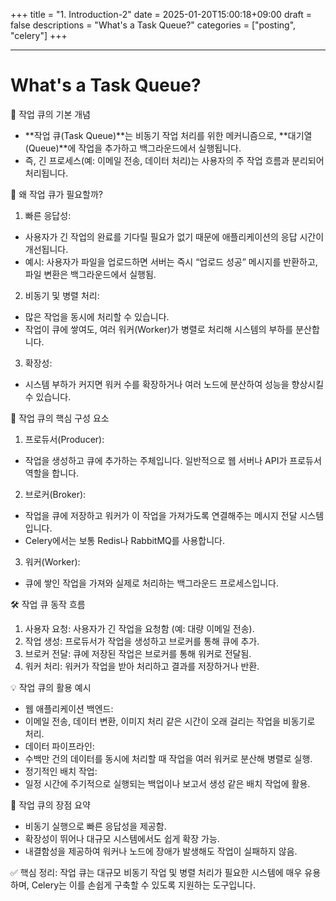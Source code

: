 +++
title = "1. Introduction-2"
date = 2025-01-20T15:00:18+09:00
draft = false
descriptions = "What's a Task Queue?"
categories = ["posting", "celery"]
+++

---

# What's a Task Queue?

🌟 작업 큐의 기본 개념

- **작업 큐(Task Queue)**는 비동기 작업 처리를 위한 메커니즘으로, **대기열(Queue)**에 작업을 추가하고 백그라운드에서 실행됩니다.
- 즉, 긴 프로세스(예: 이메일 전송, 데이터 처리)는 사용자의 주 작업 흐름과 분리되어 처리됩니다.

🔧 왜 작업 큐가 필요할까?

1. 빠른 응답성:

- 사용자가 긴 작업의 완료를 기다릴 필요가 없기 때문에 애플리케이션의 응답 시간이 개선됩니다.
- 예시: 사용자가 파일을 업로드하면 서버는 즉시 “업로드 성공” 메시지를 반환하고, 파일 변환은 백그라운드에서 실행됨.

2. 비동기 및 병렬 처리:

- 많은 작업을 동시에 처리할 수 있습니다.
- 작업이 큐에 쌓여도, 여러 워커(Worker)가 병렬로 처리해 시스템의 부하를 분산합니다.

3. 확장성:

- 시스템 부하가 커지면 워커 수를 확장하거나 여러 노드에 분산하여 성능을 향상시킬 수 있습니다.

🔑 작업 큐의 핵심 구성 요소

1. 프로듀서(Producer):

- 작업을 생성하고 큐에 추가하는 주체입니다. 일반적으로 웹 서버나 API가 프로듀서 역할을 합니다.

2. 브로커(Broker):

- 작업을 큐에 저장하고 워커가 이 작업을 가져가도록 연결해주는 메시지 전달 시스템입니다.
- Celery에서는 보통 Redis나 RabbitMQ를 사용합니다.

3. 워커(Worker):

- 큐에 쌓인 작업을 가져와 실제로 처리하는 백그라운드 프로세스입니다.

🛠️ 작업 큐 동작 흐름

1. 사용자 요청: 사용자가 긴 작업을 요청함 (예: 대량 이메일 전송).
2. 작업 생성: 프로듀서가 작업을 생성하고 브로커를 통해 큐에 추가.
3. 브로커 전달: 큐에 저장된 작업은 브로커를 통해 워커로 전달됨.
4. 워커 처리: 워커가 작업을 받아 처리하고 결과를 저장하거나 반환.

💡 작업 큐의 활용 예시

- 웹 애플리케이션 백엔드:
- 이메일 전송, 데이터 변환, 이미지 처리 같은 시간이 오래 걸리는 작업을 비동기로 처리.
- 데이터 파이프라인:
- 수백만 건의 데이터를 동시에 처리할 때 작업을 여러 워커로 분산해 병렬로 실행.
- 정기적인 배치 작업:
- 일정 시간에 주기적으로 실행되는 백업이나 보고서 생성 같은 배치 작업에 활용.

🚀 작업 큐의 장점 요약

- 비동기 실행으로 빠른 응답성을 제공함.
- 확장성이 뛰어나 대규모 시스템에서도 쉽게 확장 가능.
- 내결함성을 제공하여 워커나 노드에 장애가 발생해도 작업이 실패하지 않음.

✅ 핵심 정리:
작업 큐는 대규모 비동기 작업 및 병렬 처리가 필요한 시스템에 매우 유용하며, Celery는 이를 손쉽게 구축할 수 있도록 지원하는 도구입니다.
